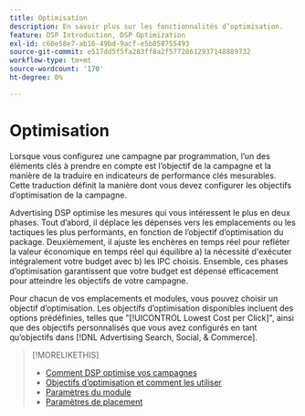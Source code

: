```yaml
---
title: Optimisation
description: En savoir plus sur les fonctionnalités d’optimisation.
feature: DSP Introduction, DSP Optimization
exl-id: c60e58e7-ab16-49bd-9acf-e5b858755493
source-git-commit: e517dd5f5fa283ff8a2f57728612937148889732
workflow-type: tm+mt
source-wordcount: '170'
ht-degree: 0%

---
```


# Optimisation

Lorsque vous configurez une campagne par programmation, l’un des éléments clés à prendre en compte est l’objectif de la campagne et la manière de la traduire en indicateurs de performance clés mesurables. Cette traduction définit la manière dont vous devez configurer les objectifs d’optimisation de la campagne.

Advertising DSP optimise les mesures qui vous intéressent le plus en deux phases. Tout d’abord, il déplace les dépenses vers les emplacements ou les tactiques les plus performants, en fonction de l’objectif d’optimisation du package. Deuxièmement, il ajuste les enchères en temps réel pour refléter la valeur économique en temps réel qui équilibre a) la nécessité d&#39;exécuter intégralement votre budget avec b) les IPC choisis. Ensemble, ces phases d’optimisation garantissent que votre budget est dépensé efficacement pour atteindre les objectifs de votre campagne.

Pour chacun de vos emplacements et modules, vous pouvez choisir un objectif d’optimisation. Les objectifs d’optimisation disponibles incluent des options prédéfinies, telles que &quot;[!UICONTROL Lowest Cost per Click]&quot;, ainsi que des objectifs personnalisés que vous avez configurés en tant qu’objectifs dans [!DNL Advertising Search, Social, & Commerce].

>[!MORELIKETHIS]
>
> * [Comment DSP optimise vos campagnes](/help/dsp/optimization/optimization-how-dsp-optimizes-campaigns.md)
>* [Objectifs d’optimisation et comment les utiliser](/help/dsp/optimization/optimization-goals.md)
>* [Paramètres du module](/help/dsp/campaign-management/packages/package-settings.md)
>* [Paramètres de placement](/help/dsp/campaign-management/placements/placement-settings.md)

